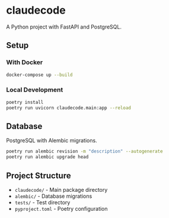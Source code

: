 # claudecode

A Python project with FastAPI and PostgreSQL.

## Setup

### With Docker
```bash
docker-compose up --build
```

### Local Development
```bash
poetry install
poetry run uvicorn claudecode.main:app --reload
```

## Database

PostgreSQL with Alembic migrations.

```bash
poetry run alembic revision -m "description" --autogenerate
poetry run alembic upgrade head
```

## Project Structure

- `claudecode/` - Main package directory
- `alembic/` - Database migrations
- `tests/` - Test directory
- `pyproject.toml` - Poetry configuration